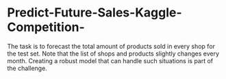 # Predict-Future-Sales-Kaggle-Competition-
The task is to forecast the total amount of products sold in every shop for the test set. Note that the list of shops and products slightly changes every month. Creating a robust model that can handle such situations is part of the challenge.
